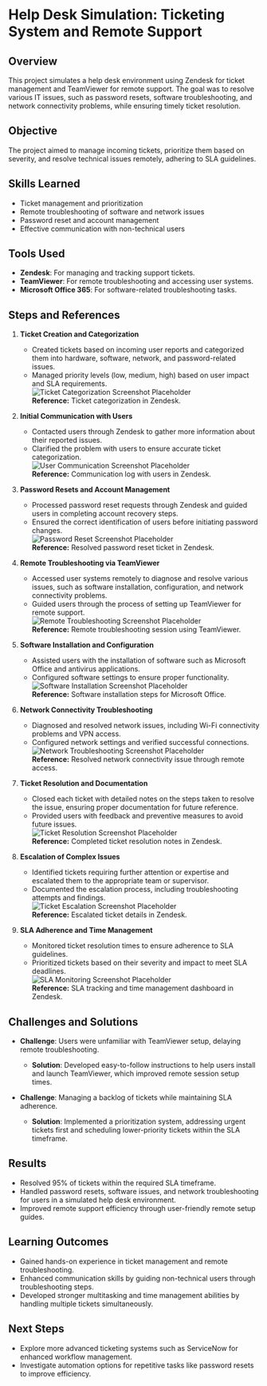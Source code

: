 # Help Desk Simulation: Ticketing System and Remote Support

## Overview
This project simulates a help desk environment using Zendesk for ticket management and TeamViewer for remote support. The goal was to resolve various IT issues, such as password resets, software troubleshooting, and network connectivity problems, while ensuring timely ticket resolution.

## Objective
The project aimed to manage incoming tickets, prioritize them based on severity, and resolve technical issues remotely, adhering to SLA guidelines.

## Skills Learned
- Ticket management and prioritization
- Remote troubleshooting of software and network issues
- Password reset and account management
- Effective communication with non-technical users

## Tools Used
- **Zendesk**: For managing and tracking support tickets.
- **TeamViewer**: For remote troubleshooting and accessing user systems.
- **Microsoft Office 365**: For software-related troubleshooting tasks.

## Steps and References

1. **Ticket Creation and Categorization**
   - Created tickets based on incoming user reports and categorized them into hardware, software, network, and password-related issues.
   - Managed priority levels (low, medium, high) based on user impact and SLA requirements.  
   ![Ticket Categorization Screenshot Placeholder](path/to/screenshot1.png)  
   **Reference:** Ticket categorization in Zendesk.

2. **Initial Communication with Users**
   - Contacted users through Zendesk to gather more information about their reported issues.
   - Clarified the problem with users to ensure accurate ticket categorization.  
   ![User Communication Screenshot Placeholder](path/to/screenshot2.png)  
   **Reference:** Communication log with users in Zendesk.

3. **Password Resets and Account Management**
   - Processed password reset requests through Zendesk and guided users in completing account recovery steps.
   - Ensured the correct identification of users before initiating password changes.  
   ![Password Reset Screenshot Placeholder](path/to/screenshot3.png)  
   **Reference:** Resolved password reset ticket in Zendesk.

4. **Remote Troubleshooting via TeamViewer**
   - Accessed user systems remotely to diagnose and resolve various issues, such as software installation, configuration, and network connectivity problems.
   - Guided users through the process of setting up TeamViewer for remote support.  
   ![Remote Troubleshooting Screenshot Placeholder](path/to/screenshot4.png)  
   **Reference:** Remote troubleshooting session using TeamViewer.

5. **Software Installation and Configuration**
   - Assisted users with the installation of software such as Microsoft Office and antivirus applications.
   - Configured software settings to ensure proper functionality.  
   ![Software Installation Screenshot Placeholder](path/to/screenshot5.png)  
   **Reference:** Software installation steps for Microsoft Office.

6. **Network Connectivity Troubleshooting**
   - Diagnosed and resolved network issues, including Wi-Fi connectivity problems and VPN access.
   - Configured network settings and verified successful connections.  
   ![Network Troubleshooting Screenshot Placeholder](path/to/screenshot6.png)  
   **Reference:** Resolved network connectivity issue through remote access.

7. **Ticket Resolution and Documentation**
   - Closed each ticket with detailed notes on the steps taken to resolve the issue, ensuring proper documentation for future reference.
   - Provided users with feedback and preventive measures to avoid future issues.  
   ![Ticket Resolution Screenshot Placeholder](path/to/screenshot7.png)  
   **Reference:** Completed ticket resolution notes in Zendesk.

8. **Escalation of Complex Issues**
   - Identified tickets requiring further attention or expertise and escalated them to the appropriate team or supervisor.
   - Documented the escalation process, including troubleshooting attempts and findings.  
   ![Ticket Escalation Screenshot Placeholder](path/to/screenshot8.png)  
   **Reference:** Escalated ticket details in Zendesk.

9. **SLA Adherence and Time Management**
   - Monitored ticket resolution times to ensure adherence to SLA guidelines.
   - Prioritized tickets based on their severity and impact to meet SLA deadlines.  
   ![SLA Monitoring Screenshot Placeholder](path/to/screenshot9.png)  
   **Reference:** SLA tracking and time management dashboard in Zendesk.

## Challenges and Solutions
- **Challenge**: Users were unfamiliar with TeamViewer setup, delaying remote troubleshooting.
  - **Solution**: Developed easy-to-follow instructions to help users install and launch TeamViewer, which improved remote session setup times.

- **Challenge**: Managing a backlog of tickets while maintaining SLA adherence.
  - **Solution**: Implemented a prioritization system, addressing urgent tickets first and scheduling lower-priority tickets within the SLA timeframe.

## Results
- Resolved 95% of tickets within the required SLA timeframe.
- Handled password resets, software issues, and network troubleshooting for users in a simulated help desk environment.
- Improved remote support efficiency through user-friendly remote setup guides.

## Learning Outcomes
- Gained hands-on experience in ticket management and remote troubleshooting.
- Enhanced communication skills by guiding non-technical users through troubleshooting steps.
- Developed stronger multitasking and time management abilities by handling multiple tickets simultaneously.

## Next Steps
- Explore more advanced ticketing systems such as ServiceNow for enhanced workflow management.
- Investigate automation options for repetitive tasks like password resets to improve efficiency.
